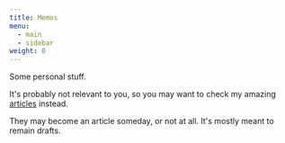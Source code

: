 ```yaml
---
title: Memos
menu:
  - main
  - sidebar
weight: 0
---
```


Some personal stuff.

It's probably not relevant to you, so you may want to check my amazing [articles](../articles) instead.

They may become an article someday, or not at all. It's mostly meant to remain drafts.
